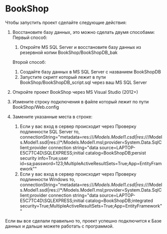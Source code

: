 # BookShop
Чтобы запустить проект сделайте следующие действия:
1. Восстановите базу данных, это можно сделать двумя способами:
    Первый способ:
   1. Откройте MS SQL Server и восстановите базу данных из резервной копии BookShop/BookShopDB_bak

    Второй способ:
   1. Создайте базу данных в MS SQL Server с названием BookShopDB
   2. Запустите скрипт который лежит в пути BookShop/BookShopDB_script.sql через ваш MS SQL Server

2. Откройте проект BookShop через MS Visual Studio (2012+)
3. Измените строку подключения в файле который лежит по пути BookShop/Web.config
4. Замените указанные места в строке: 
   1. Если у вас вход в сервер происходит через Проверку подлинности SQL Server то, connectionString="metadata=res://*/Models.Model1.csdl|res://*/Models.Model1.ssdl|res://*/Models.Model1.msl;provider=System.Data.SqlClient;provider connection string=&quot;data source=LAPTOP-E5C7TC4D\SQLEXPRESS;initial catalog=BookShopDB;persist security info=True;user id=sa;password=123;MultipleActiveResultSets=True;App=EntityFramework&quot;"
   2. Если у вас вход в сервер происходит через Проверку подлинности Windows то, connectionString="metadata=res://*/Models.Model1.csdl|res://*/Models.Model1.ssdl|res://*/Models.Model1.msl;provider=System.Data.SqlClient;provider connection string=&quot;data source=LAPTOP-E5C7TC4D\SQLEXPRESS;initial catalog=BookShopDB;integrated security=True;MultipleActiveResultSets=True;App=EntityFramework&quot;"

Если вы все сделали правильно то, проект успешно подключится к Базе данных и дальше можете работать с программой.
